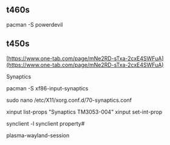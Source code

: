 ## t460s

pacman -S powerdevil


## t450s

[https://www.one-tab.com/page/mNe2RD-sTxa-2cxE4SWFuA](https://www.one-tab.com/page/mNe2RD-sTxa-2cxE4SWFuA)

  Synaptics
  
pacman -S xf86-input-synaptics

sudo nano /etc/X11/xorg.conf.d/70-synaptics.conf   

xinput list-props "Synaptics TM3053-004"
xinput set-int-prop <properties>  
  
synclient -l
synclient property#


plasma-wayland-session
